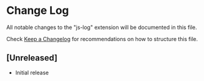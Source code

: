 # Change Log

All notable changes to the "js-log" extension will be documented in this file.

Check [Keep a Changelog](http://keepachangelog.com/) for recommendations on how to structure this file.

## [Unreleased]

- Initial release